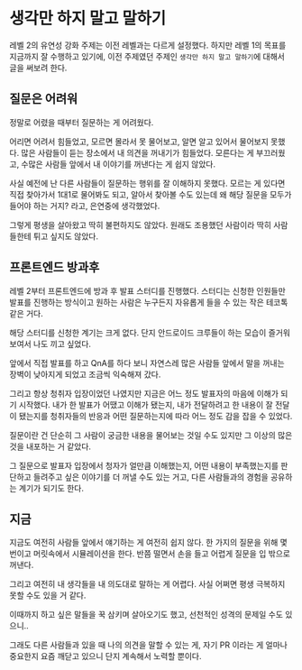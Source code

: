 # 생각만 하지 말고 말하기

레벨 2의 유연성 강화 주제는 이전 레벨과는 다르게 설정했다. 하지만 레벨 1의 목표를 지금까지 잘 수행하고 있기에, 이전 주제였던 주제인 `생각만 하지 말고 말하기`에 대해서 글을 써보려 한다.

## 질문은 어려워

정말로 어렸을 때부터 질문하는 게 어려웠다.

어리면 어려서 힘들었고, 모르면 몰라서 못 물어보고, 알면 알고 있어서 물어보지 못했다. 많은 사람들이 듣는 장소에서 내 의견을 꺼내기가 힘들었다. 모른다는 게 부끄러웠고, 수많은 사람들 앞에서 내 이야기를 꺼낸다는 게 쉽지 않았다.

사실 예전에 난 다른 사람들이 질문하는 행위를 잘 이해하지 못했다. 모르는 게 있다면 직접 찾아가서 1대1로 물어봐도 되고, 알아서 찾아볼 수도 있는데 왜 해당 질문을 모두가 들어야 하는 거지? 라고, 은연중에 생각했었다.

그렇게 평생을 살아왔고 딱히 불편하지도 않았다. 원래도 조용했던 사람이라 딱히 사람들한테 튀고 싶지도 않았다.

## 프론트엔드 방과후

레벨 2부터 프론트엔드에 방과 후 발표 스터디를 진행했다. 스터디는 신청한 인원들만 발표를 진행하는 방식이고 원하는 사람은 누구든지 자유롭게 들을 수 있는 작은 테코톡 같은 거다.

해당 스터디를 신청한 계기는 크게 없다. 단지 안드로이드 크루들이 하는 모습이 즐거워 보여서 나도 끼고 싶었다.

앞에서 직접 발표를 하고 QnA를 하다 보니 자연스레 많은 사람들 앞에서 말을 꺼내는 장벽이 낮아지게 되었고 조금씩 익숙해져 갔다.

그리고 항상 청취자 입장이었던 나였지만 지금은 어느 정도 발표자의 마음에 이해가 되기 시작했다. 내가 한 발표가 어땠고 이해가 됐는지, 내가 전달하려고 한 내용이 잘 전달이 됐는지를 청취자들의 반응과 어떤 질문하는지에 따라 어느 정도 감을 잡을 수 있었다.

질문이란 건 단순히 그 사람이 궁금한 내용을 물어보는 것일 수도 있지만 그 이상의 많은 것을 내포하는 거 같았다.

그 질문으로 발표자 입장에서 청자가 얼만큼 이해했는지, 어떤 내용이 부족했는지를 판단하고 들려주고 싶은 이야기를 더 꺼낼 수도 있는 거고, 다른 사람들과의 경험을 공유하는 계기가 되기도 한다.

## 지금

지금도 여전히 사람들 앞에서 얘기하는 게 여전히 쉽지 않다. 한 가지의 질문을 위해 몇 번이고 머릿속에서 시뮬레이션을 한다. 반쯤 떨면서 손을 들고 어렵게 질문을 입 밖으로 꺼낸다.

그리고 여전히 내 생각들을 내 의도대로 말하는 게 어렵다. 사실 어쩌면 평생 극복하지 못할 수도 있을 거 같다.

이때까지 하고 싶은 말들을 꾹 삼키며 살아오기도 했고, 선천적인 성격의 문제일 수도 있으니..

그래도 다른 사람들과 있을 때 나의 의견을 말할 수 있는 게, 자기 PR 이라는 게 얼마나 중요한지 요즘 깨닫고 있으니 단지 계속해서 노력할 뿐이다.

